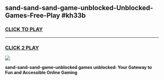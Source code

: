 
## sand-sand-sand-game-unblocked-Unblocked-Games-Free-Play #kh33b
<h3>
<a href="https://us.freeplayer.one?title=sand-sand-sand-game-unblocked&ref=9M">CLICK TO PLAY</a></h3>
<hr>

<h3>
<a href="https://us.freeplayer.one?title=sand-sand-sand-game-unblocked&ref=9M">CLICK 2 PLAY</a>
  
</h3>

<a href="https://us.freeplayer.one?title=sand-sand-sand-game-unblocked&ref=9M"><img src="https://clearcache.store/games.png"></a>


**sand-sand-sand-game-unblocked games unblocked: Your Gateway to Fun and Accessible Online Gaming**
